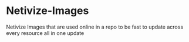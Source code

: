 # Netivize-Images
Netivize Images that are used online in a repo to be fast to update across every resource all in one update
